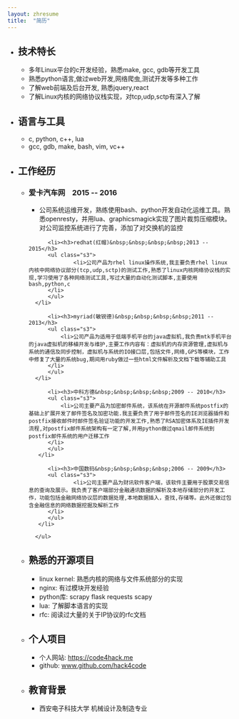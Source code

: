```yaml
---
layout: zhresume
title:  "简历"
---
```


<ul class="s1">
  <li><h2>技术特长</h2>
      <ul class="s2">
          <li>多年Linux平台的c开发经验，熟悉make, gcc, gdb等开发工具</li>
          <li>熟悉python语言,做过web开发,网络爬虫,测试开发等多种工作</li>
	  <li>了解web前端及后台开发, 熟悉jquery,react</li>
          <li>了解Linux内核的网络协议栈实现，对tcp,udp,sctp有深入了解</li>
      </ul>
  </li>

   <li><h2>语言与工具</h2>
       <ul class="s2">
	  <li>c, python, c++, lua</li>
          <li>gcc, gdb, make, bash, vim, vc++</li>
	</ul>
   </li>

  <li><h2>工作经历</h2>
      <ul class="s2">
          <li><h3>爱卡汽车网&nbsp;&nbsp;&nbsp;&nbsp;2015 -- 2016</h3>
	      <ul class="s3">
                  <li>公司系统运维开发，熟练使用bash、python开发自动化运维工具。熟悉openresty，并用lua、graphicsmagick实现了图片裁剪压缩模块。对公司监控系统进行了完善，添加了对交换机的监控
		  </li>
	      </ul>
	  </li>

          <li><h3>redhat(红帽)&nbsp;&nbsp;&nbsp;&nbsp;2013 -- 2015</h3>
	      <ul class="s3">
                  <li>公司产品为rhel linux操作系统,我主要负责rhel linux内核中网络协议部分(tcp,udp,sctp)的测试工作,熟悉了linux内核网络协议栈的实现,学习使用了各种网络测试工具,写过大量的自动化测试脚本,主要使用bash,python,c
		  </li>
	      </ul>
	  </li>

          <li><h3>myriad(敏锐德)&nbsp;&nbsp;&nbsp;&nbsp;2011 -- 2013</h3>
	      <ul class="s3">
	          <li>公司产品为适用于低端手机平台的java虚拟机,我负责mtk手机平台的java虚拟机的移植开发与维护,主要工作内容有：虚拟机的内存资源管理,虚拟机与系统的通信及同步控制，虚拟机与系统的IO接口层,包括文件,网络,GPS等模块，工作中修复了大量的系统bug,期间用ruby做过一些html文件解析及文档下载等辅助工具
		  </li>
	      </ul>
	  </li>

          <li><h3>中科方德&nbsp;&nbsp;&nbsp;&nbsp;2009 -- 2010</h3>
	      <ul class="s3">
	          <li>公司主要产品为加密邮件系统，该系统在开源邮件系统postfix的基础上扩展开发了邮件签名及加密功能.我主要负责了用于邮件签名的IE浏览器插件和postfix接收邮件时邮件签名验证功能的开发工作,熟悉了RSA加密体系及IE插件开发流程,对postfix邮件系统架构有一定了解,并用python做过qmail邮件系统到postfix邮件系统的用户迁移工作
		  </li>
	      </ul>
	   </li>

          <li><h3>中国数码&nbsp;&nbsp;&nbsp;&nbsp;2006 -- 2009</h3>
	      <ul class="s3">
                  <li>公司主要产品为财讯软件客户端，该软件主要用于股票交易信息的查询及展示。我负责了客户端部分金融通讯数据的解析及本地存储部分的开发工作，功能包括金融网络协议层的数据处理,本地数据插入，查找,存储等。此外还做过包含金融信息的网络数据挖掘及解析工作
		  </li>
	      </ul>
	   </li>

      </ul>
  </li>

  <li><h2>熟悉的开源项目</h2>
       <ul class="s2">
          <li>linux kernel: 熟悉内核的网络与文件系统部分的实现</li>
          <li>nginx: 有过模块开发经验</li>
          <li>python库: scrapy flask requests scapy
          <li>lua: 了解脚本语言的实现</li>
          <li>rfc: 阅读过大量的关于IP协议的rfc文档</li>
       </ul>
  </li>

  <li><h2>个人项目</h2>
      <ul class="s2">
          <li>个人网站: <a href="https://code4hack.me/">https://code4hack.me</a></li>
          <li>github: <a href="http://www.github.com/hack4code">www.github.com/hack4code</a></li>
      </ul>
  </li>

  <li><h2>教育背景</h2>
      <ul class="s2">
         <li>西安电子科技大学 机械设计及制造专业</li>
      </ul>
   </li>
</ul>
